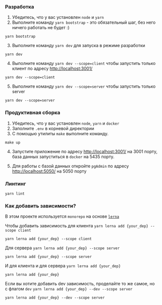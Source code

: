 ### Разработка

1. Убедитесь, что у вас установлен `node` и `yarn`
2. Выполните команду `yarn bootstrap` - это обязательный шаг, без него ничего работать не будет :)
```shell
yarn bootstrap
```
3. Выполните команду `yarn dev` для запуска в режиме разработки
```shell
yarn dev
```
4. Выполните команду `yarn dev --scope=client` чтобы запустить только клиент по адресу [http://localhost:3001/](http://localhost:3001/ "localhost порт 3001")
```shell
yarn dev --scope=client
```
5. Выполните команду `yarn dev --scope=server` чтобы запустить только server
```shell
yarn dev --scope=server
```

### Продуктивная сборка
1. Убедитесь, что у вас установлен `node`, `yarn` и `docker`
2. Заполните `.env` в корневой директории 
3. С помощью утилиты `make` выполните команду.
```shell
make up
```

4. Запустите приложение по адресу [http://localhost:3001/](http://localhost:3001/ "localhost порт 3001") на 3001 порту, база данных запуститься в `docker` на 5435 порту. 

5. Для работы с базой данных откройте `pgAdmin` по адресу [http://localhost:5050/](http://localhost:5050/ "localhost порт 5050") на 5050 порту

### Линтинг

```shell
yarn lint
```

### Как добавить зависимости?
В этом проекте используется `monorepo` на основе [`lerna`](https://github.com/lerna/lerna)

Чтобы добавить зависимость для клиента 
```yarn lerna add {your_dep} --scope client```

```shell
yarn lerna add {your_dep} --scope client
```

Для сервера
```yarn lerna add {your_dep} --scope server```

```shell
yarn lerna add {your_dep} --scope server
```

И для клиента и для сервера
```yarn lerna add {your_dep}```

```shell
yarn lerna add {your_dep}
```


Если вы хотите добавить dev зависимость, проделайте то же самое, но с флагом `dev`
```yarn lerna add {your_dep} --dev --scope server```

```shell
yarn lerna add {your_dep} --dev --scope server
```

